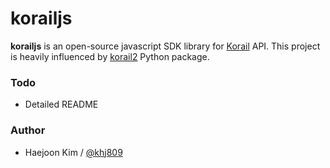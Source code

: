 # korailjs

**korailjs** is an open-source javascript SDK library for [Korail](http://www.letskorail.com) API.
This project is heavily influenced by [korail2](https://github.com/carpedm20/korail2) Python package.

### Todo

- Detailed README

### Author

- Haejoon Kim / [@khj809](https://github.com/khj809)
